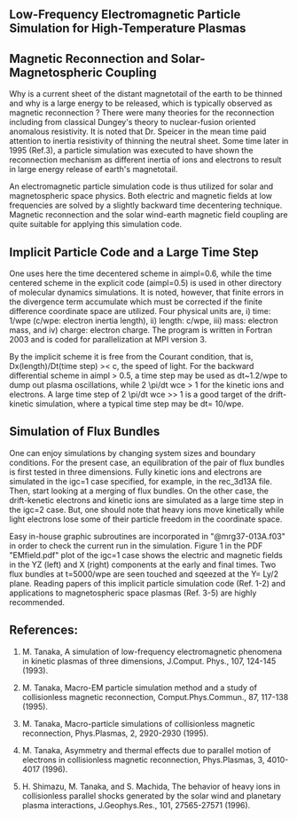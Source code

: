 ## Low-Frequency Electromagnetic Particle Simulation for High-Temperature Plasmas ##

## Magnetic Reconnection and Solar-Magnetospheric Coupling ##

Why is a current sheet of the distant magnetotail of the earth to be thinned and why is a large energy to be released, which is typically observed as magnetic reconnection ? There were many theories for the reconnection including from classical Dungey's theory to nuclear-fusion oriented anomalous resistivity. It is noted that Dr. Speicer in the mean time paid attention to inertia resistivity of thinning the neutral sheet. Some time later in 1995 (Ref.3), a particle simulation was executed to have shown the reconnection mechanism as different inertia of ions and electrons to result in large energy release of earth's magnetotail.

An electromagnetic particle simulation code is thus utilized for solar and magnetospheric space physics. Both electric and magnetic fields at low frequencies are solved by a slightly backward time decentering technique. Magnetic reconnection and the solar wind-earth magnetic field coupling are quite suitable for applying this simulation code.

## Implicit Particle Code and a Large Time Step ##

One uses here the time decentered scheme in aimpl=0.6, while the time centered scheme in the explicit code (aimpl=0.5) is used in other directory of molecular dynamics simulations. It is noted, however, that finite errors in the divergence term accumulate which must be corrected if the finite difference coordinate space are utilized. Four physical units are, i) time: 1/wpe (c/wpe: electron inertia length), ii) length: c/wpe, iii) mass: electron mass, and iv) charge: electron charge. The program is written in Fortran 2003 and is coded for parallelization at MPI version 3.

By the implicit scheme it is free from the Courant condition, that is, Dx(length)/Dt(time step) >< c, the speed of light. For the backward differential scheme in aimpl > 0.5, a time step may be used as dt~1.2/wpe to dump out plasma oscillations, while 2 \pi/dt wce > 1 for the kinetic ions and electrons. A large time step of 2 \pi/dt wce >> 1 is a good target of the drift-kinetic simulation, where a typical time step may be dt= 10/wpe.

## Simulation of Flux Bundles ##

One can enjoy simulations by changing system sizes and boundary conditions. For the present case, an equilibration of the pair of flux bundles is first tested in three dimensions. Fully kinetic ions and electrons are simulated in the igc=1 case specified, for example, in the rec_3d13A file. Then, start looking at a merging of flux bundles. 
On the other case, the drift-kenetic electrons and kinetic ions are simulated as a large time step in the igc=2 case. But, one should note that heavy ions move kinetically while light electrons lose some of their particle freedom in the coordinate space.

Easy in-house graphic subroutines are incorporated in "@mrg37-013A.f03" in order to check the current run in the simulation. 
Figure 1 in the PDF "EMfield.pdf" plot of the igc=1 case shows the electric and magnetic fields in the YZ (left) and X (right) components at the early and final times. Two flux bundles at t=5000/wpe are seen touched and sqeezed at the Y= Ly/2 plane.
Reading papers of this implicit particle simulation code (Ref. 1-2) and applications to magnetospheric space plasmas (Ref. 3-5) are highly recommended.


## References: ##

1. M. Tanaka, A simulation of low-frequency electromagnetic phenomena in kinetic plasmas of three dimensions, J.Comput. Phys., 107, 124-145 (1993).

2. M. Tanaka, Macro-EM particle simulation method and a study of collisionless magnetic reconnection, Comput.Phys.Commun., 87, 117-138 (1995).

3. M. Tanaka, Macro-particle simulations of collisionless magnetic reconnection, Phys.Plasmas, 2, 2920-2930 (1995).

4. M. Tanaka, Asymmetry and thermal effects due to parallel motion of electrons in collisionless magnetic reconnection, Phys.Plasmas, 3, 4010-4017 (1996).

5.  H. Shimazu, M. Tanaka, and S. Machida, The behavior of heavy ions in collisionless parallel shocks generated by the solar wind and planetary plasma interactions, J.Geophys.Res., 101, 27565-27571 (1996).


